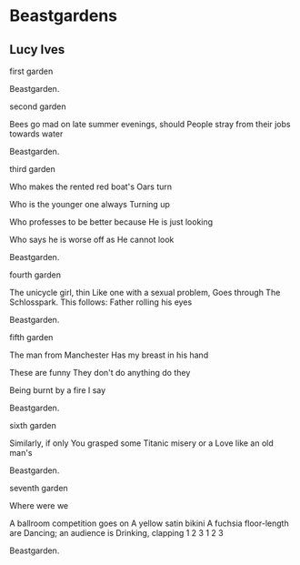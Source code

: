 # Beastgardens
## Lucy Ives
first garden

Beastgarden.



second garden

Bees go mad on late summer evenings, should
People stray from their jobs towards water

Beastgarden.



third garden

Who makes the rented red boat's
Oars turn

Who is the younger one always
Turning up

Who professes to be better because
He is just looking

Who says he is worse off as
He cannot look

Beastgarden.



fourth garden

The unicycle girl, thin
Like one with a sexual problem,
Goes through
The Schlosspark. This follows:
Father rolling his eyes

Beastgarden.



fifth garden

The man from Manchester
Has my breast in his hand

These are funny
They don't do anything do they

Being burnt by a fire I say

Beastgarden.



sixth garden

Similarly, if only
You grasped some
Titanic misery or a
Love like an old man's

Beastgarden.



seventh garden

Where were we

A ballroom competition goes on
A yellow satin bikini
A fuchsia floor-length are
Dancing; an audience is
Drinking, clapping 1 2 3 1 2 3

Beastgarden.